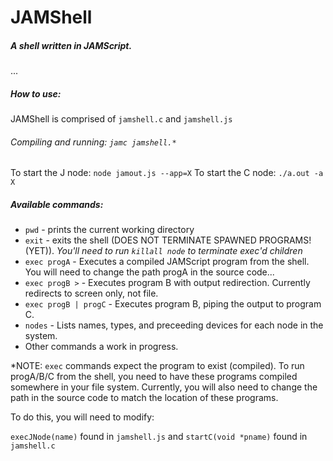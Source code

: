 # JAMShell
##### A shell written in JAMScript.  

... 

##### How to use: 
JAMShell is comprised of `jamshell.c` and `jamshell.js`

###### Compiling and running: `jamc jamshell.*`

To start the J node:
`node jamout.js --app=X` 
To start the C node:
`./a.out -a X`

##### Available commands:

- `pwd` - prints the current working directory
- `exit` - exits the shell (DOES NOT TERMINATE SPAWNED PROGRAMS! (YET)). *You'll need to run `killall node` to terminate exec'd children*
- `exec progA` - Executes a compiled JAMScript program from the shell. You will need to change the path progA in the source code...
- `exec progB >` - Executes program B with output redirection. Currently redirects to screen only, not file.
- `exec progB | progC` - Executes program B, piping the output to program C.
- `nodes` - Lists names, types, and preceeding devices for each node in the system.
- Other commands a work in progress.


*NOTE: `exec` commands expect the program to exist (compiled). To run progA/B/C from the shell, you need to have these programs compiled somewhere in your file system. Currently, you will also need to change the path in the source code to match the location of these programs.

To do this, you will need to modify:

`execJNode(name)` found in `jamshell.js` and 
`startC(void *pname)` found in `jamshell.c`
